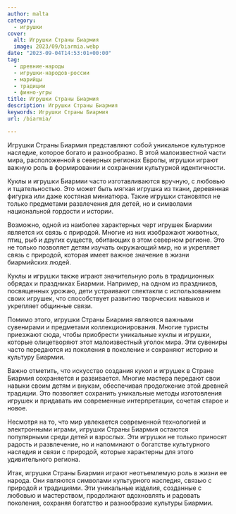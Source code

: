```yaml
---
author: malta
category:
  - игрушки
cover:
  alt: Игрушки Страны Биармия
  image: 2023/09/biarmia.webp
date: "2023-09-04T14:53:01+00:00"
tag:
  - древние-народы
  - игрушки-народов-россии
  - марийцы
  - традиции
  - финно-угры
title: Игрушки Страны Биармия
description: Игрушки Страны Биармия
keywords: Игрушки Страны Биармия
url: /biarmia/

---
```

Игрушки Страны Биармия представляют собой уникальное культурное наследие, которое богато и разнообразно. В этой малоизвестной части мира, расположенной в северных регионах Европы, игрушки играют важную роль в формировании и сохранении культурной идентичности.

Куклы и игрушки Биармии часто изготавливаются вручную, с любовью и тщательностью. Это может быть мягкая игрушка из ткани, деревянная фигурка или даже костяная миниатюра. Такие игрушки становятся не только предметами развлечения для детей, но и символами национальной гордости и истории.

Возможно, одной из наиболее характерных черт игрушек Биармии является их связь с природой. Многие из них изображают животных, птиц, рыб и других существ, обитающих в этом северном регионе. Это не только позволяет детям изучать окружающий мир, но и укрепляет связь с природой, которая имеет важное значение в жизни биармийских людей.

Куклы и игрушки также играют значительную роль в традиционных обрядах и праздниках Биармии. Например, на одном из праздников, посвященных урожаю, дети устраивают спектакли с использованием своих игрушек, что способствует развитию творческих навыков и укрепляет общинные связи.

Помимо этого, игрушки Страны Биармия являются важными сувенирами и предметами коллекционирования. Многие туристы приезжают сюда, чтобы приобрести уникальные куклы и игрушки, которые олицетворяют этот малоизвестный уголок мира. Эти сувениры часто передаются из поколения в поколение и сохраняют историю и культуру Биармии.

Важно отметить, что искусство создания кукол и игрушек в Стране Биармия сохраняется и развивается. Многие мастера передают свои навыки своим детям и внукам, обеспечивая продолжение этой древней традиции. Это позволяет сохранить уникальные методы изготовления игрушек и придавать им современные интерпретации, сочетая старое и новое.

Несмотря на то, что мир увлекается современной технологией и электронными играми, игрушки Страны Биармия остаются популярными среди детей и взрослых. Эти игрушки не только приносят радость и развлечение, но и напоминают о богатстве культурного наследия и связи с природой, которые характерны для этого удивительного региона.

Итак, игрушки Страны Биармия играют неотъемлемую роль в жизни ее народа. Они являются символами культурного наследия, связью с природой и традициями. Эти уникальные изделия, созданные с любовью и мастерством, продолжают вдохновлять и радовать поколения, сохраняя богатство и разнообразие культуры Биармии.
